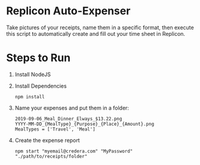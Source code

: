 # Replicon Auto-Expenser
Take pictures of your receipts, name them in a specific format, then execute this script to automatically create and fill out your time sheet in Replicon.

# Steps to Run

1. Install NodeJS
2. Install Dependencies

    `npm install`

3. Name your expenses and put them in a folder:

    ```
    2019-09-06_Meal_Dinner_Elways_$13.22.png
    YYYY-MM-DD_{MealType}_{Purpose}_{Place}_{Amount}.png
    MealTypes = ['Travel', 'Meal']
    ```    

3. Create the expense report

    `npm start "myemail@credera.com" "MyPassword" "./path/to/receipts/folder"`
    